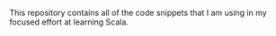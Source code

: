 This repository contains all of the code snippets that I am using in my
focused effort at learning Scala.
